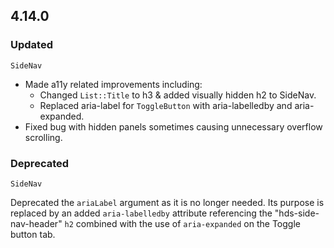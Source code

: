 ## 4.14.0

### Updated

`SideNav`

- Made a11y related improvements including:
  - Changed `List::Title` to h3 & added visually hidden h2 to SideNav.
  - Replaced aria-label for `ToggleButton` with aria-labelledby and aria-expanded.
- Fixed bug with hidden panels sometimes causing unnecessary overflow scrolling.

### Deprecated

`SideNav`

Deprecated the `ariaLabel` argument as it is no longer needed. Its purpose is replaced by an added `aria-labelledby` attribute referencing the "hds-side-nav-header" `h2` combined with the use of `aria-expanded` on the Toggle button tab.
